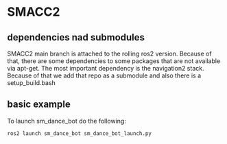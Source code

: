 # SMACC2

## dependencies nad submodules
SMACC2 main branch is attached to the rolling ros2 version. Because of that, there are some dependencies to some packages that are not available via apt-get. The most important dependency is the navigation2 stack. Because of that we add that repo as a submodule and also there is a setup_build.bash

## basic example
To launch sm_dance_bot do the following:

```
ros2 launch sm_dance_bot sm_dance_bot_launch.py 
```
